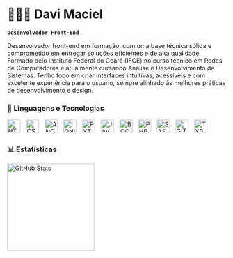 # 👨🏽‍💻 Davi Maciel

**`Desenvolvedor Front-End`**

Desenvolvedor front-end em formação, com uma base técnica sólida e comprometido em entregar soluções eficientes e de alta qualidade.
Formado pelo Instituto Federal do Ceará (IFCE) no curso técnico em Redes de Computadores e atualmente cursando Análise e Desenvolvimento de Sistemas.
Tenho foco em criar interfaces intuitivas, acessíveis e com excelente experiência para o usuário, sempre alinhado às melhores práticas de desenvolvimento e design. 


### 🤖 Linguagens e Tecnologias
<img 
    align="left" 
    alt="HTML"
    title="HTML" 
    width="30px" 
    style="padding-right: 10px;" 
    src="https://cdn.jsdelivr.net/gh/devicons/devicon@latest/icons/html5/html5-original.svg" 
/>
<img 
    align="left" 
    alt="CSS" 
    title="CSS"
    width="30px" 
    style="padding-right: 10px;" 
    src="https://cdn.jsdelivr.net/gh/devicons/devicon@latest/icons/css3/css3-original.svg" 
/>
<img
    align="left" 
    alt="ANGULAR"
    title="ANGULAR" 
    width="30px" 
    style="padding-right: 10px;"  
    src="https://cdn.jsdelivr.net/gh/devicons/devicon@latest/icons/angularjs/angularjs-original.svg" />
    
<img
    align="left" 
    alt="IONIC"
    title="IONIC" 
    width="30px" 
    style="padding-right: 10px;"  
    src="https://cdn.jsdelivr.net/gh/devicons/devicon@latest/icons/ionic/ionic-original.svg" />
<img
    align="left" 
    alt="PYTHON"
    title="PYTHON" 
    width="30px" 
    style="padding-right: 10px;"  
    src="https://cdn.jsdelivr.net/gh/devicons/devicon@latest/icons/python/python-original.svg" />
<img
    align="left" 
    alt="JAVA SCRIPT"
    title="JAVA SCRIPT" 
    width="30px" 
    style="padding-right: 10px;"  
    src="https://cdn.jsdelivr.net/gh/devicons/devicon@latest/icons/javascript/javascript-plain.svg" />
<img
    align="left" 
    alt="BOOTSTRAP"
    title="BOOTSTRAP" 
    width="30px" 
    style="padding-right: 10px;"  
    src="https://cdn.jsdelivr.net/gh/devicons/devicon@latest/icons/bootstrap/bootstrap-original.svg" />
<img
    align="left" 
    alt="PHP"
    title="PHP" 
    width="30px" 
    style="padding-right: 10px;"  
    src="https://cdn.jsdelivr.net/gh/devicons/devicon@latest/icons/php/php-original.svg" />

<img
    align="left" 
    alt="SASS"
    title="SASS" 
    width="30px" 
    style="padding-right: 10px;"  
    src="https://cdn.jsdelivr.net/gh/devicons/devicon@latest/icons/sass/sass-original.svg" />
<img
    align="left" 
    alt="GIT"
    title="GIT" 
    width="30px" 
    style="padding-right: 10px;"  
    src="https://cdn.jsdelivr.net/gh/devicons/devicon@latest/icons/git/git-plain.svg" />

<img
    align="left" 
    alt="TYPESCRIPT"
    title="TYPESCRIPT" 
    width="30px" 
    style="padding-right: 10px;"  
    src="https://cdn.jsdelivr.net/gh/devicons/devicon@latest/icons/typescript/typescript-plain.svg" />



<br/>
<br/>

### 📊 Estatísticas
<img
    align="left" 
    alt="GitHub Stats"
    height="200px" 
    style="padding-right: 10px;"  
    src="https://github-readme-stats.vercel.app/api?username=davimaciel023&show_icons=true&theme=dark&include_all_commits=true&locale=pt-br" />
